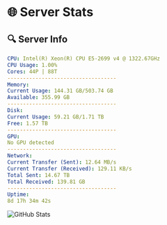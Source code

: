 # 🌐 Server Stats
## 🔍 Server Info
```yaml
CPU: Intel(R) Xeon(R) CPU E5-2699 v4 @ 1322.67GHz
CPU Usage: 1.00%
Cores: 44P | 88T
-----------------------------------
Memory:
Current Usage: 144.31 GB/503.74 GB
Available: 355.99 GB
-----------------------------------
Disk:
Current Usage: 59.21 GB/1.71 TB
Free: 1.57 TB
-----------------------------------
GPU:
No GPU detected
-----------------------------------
Network:
Current Transfer (Sent): 12.64 MB/s
Current Transfer (Received): 129.11 KB/s
Total Sent: 14.67 TB
Total Received: 139.81 GB
-----------------------------------
Uptime:
8d 17h 34m 42s
```
![GitHub Stats](https://img.shields.io/badge/Updated-2025-03-16_14:57:31-blue)